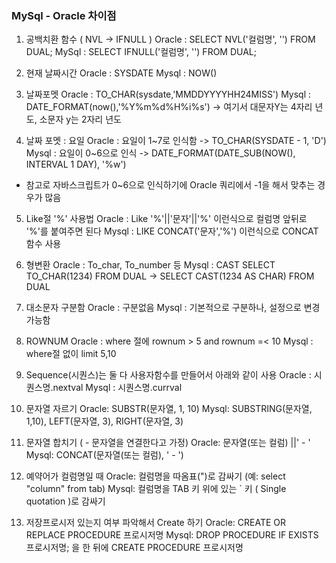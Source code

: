 ### MySql - Oracle 차이점
1. 공백치환 함수 ( NVL -> IFNULL )
Oracle : SELECT NVL('컬럼명', '') FROM DUAL;
MySql : SELECT IFNULL('컬럼명', '') FROM DUAL;

2. 현재 날짜시간
Oracle : SYSDATE
Mysql  : NOW() 

3. 날짜포멧 
Oracle : TO_CHAR(sysdate,'MMDDYYYYHH24MISS')
Mysql  : DATE_FORMAT(now(),'%Y%m%d%H%i%s')  -> 여기서 대문자Y는 4자리 년도, 소문자 y는 2자리 년도

4. 날짜 포멧 : 요일
Oracle : 요일이 1~7로 인식함  -> TO_CHAR(SYSDATE - 1, 'D') 
Mysql : 요일이 0~6으로 인식   -> DATE_FORMAT(DATE_SUB(NOW(), INTERVAL 1 DAY), '%w')
* 참고로 자바스크립트가 0~6으로 인식하기에 Oracle 쿼리에서 -1을 해서 맞추는 경우가 많음

5. Like절 '%' 사용법
Oracle : Like '%'||'문자'||'%' 이런식으로 컬럼명 앞뒤로 '%'를 붙여주면 된다
Mysql : LIKE CONCAT('문자','%') 이런식으로 CONCAT 함수 사용

6. 형변환
Oracle : To_char, To_number 등
Mysql : CAST
SELECT TO_CHAR(1234) FROM DUAL 
-> SELECT CAST(1234 AS CHAR) FROM DUAL

7. 대소문자 구분함
Oracle : 구분없음
Mysql : 기본적으로 구분하나, 설정으로 변경 가능함

8. ROWNUM
Oracle : where 절에 rownum > 5 and rownum =< 10 
Mysql : where절 없이 limit 5,10

9. Sequence(시퀀스)는 둘 다 사용자함수를 만들어서 아래와 같이 사용
Oracle : 시퀀스명.nextval
Mysql : 시퀀스명.currval

10. 문자열 자르기
Oracle: SUBSTR(문자열, 1, 10)
Mysql: SUBSTRING(문자열, 1,10), LEFT(문자열, 3), RIGHT(문자열, 3)


11. 문자열 합치기 ( - 문자열을 연결한다고 가정)
Oracle: 문자열(또는 컬럼) ||' - '
Mysql: CONCAT(문자열(또는 컬럼), ' - ')

12. 예약어가 컬럼명일 때
Oracle: 컬럼명을 따옴표(")로 감싸기 (예: select "column" from tab)
Mysql: 컬럼명을 TAB 키 위에 있는 ` 키 ( Single quotation )로 감싸기

13. 저장프로시저 있는지 여부 파악해서 Create 하기
Oracle: CREATE OR REPLACE PROCEDURE 프로시저명
Mysql: DROP PROCEDURE IF EXISTS 프로시저명; 을 한 뒤에 CREATE PROCEDURE 프로시저명